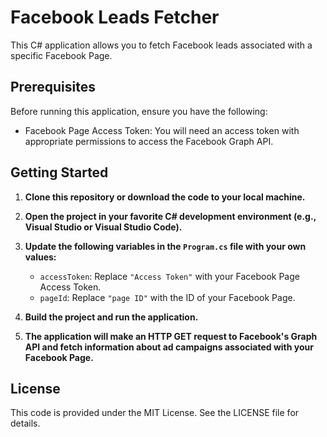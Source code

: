# Facebook Leads Fetcher

This C# application allows you to fetch Facebook leads associated with a specific Facebook Page.

## Prerequisites

Before running this application, ensure you have the following:

- Facebook Page Access Token: You will need an access token with appropriate permissions to access the Facebook Graph API.

## Getting Started

1. **Clone this repository or download the code to your local machine.**

2. **Open the project in your favorite C# development environment (e.g., Visual Studio or Visual Studio Code).**

3. **Update the following variables in the `Program.cs` file with your own values:**
   - `accessToken`: Replace `"Access Token"` with your Facebook Page Access Token.
   - `pageId`: Replace `"page ID"` with the ID of your Facebook Page.

4. **Build the project and run the application.**

5. **The application will make an HTTP GET request to Facebook's Graph API and fetch information about ad campaigns associated with your Facebook Page.**

## License
This code is provided under the MIT License. See the LICENSE file for details.
